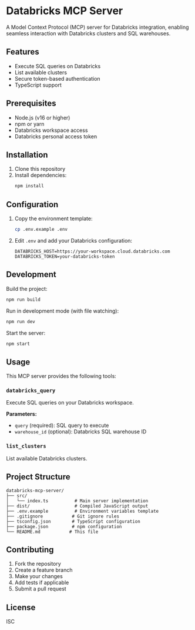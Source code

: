 # Databricks MCP Server

A Model Context Protocol (MCP) server for Databricks integration, enabling seamless interaction with Databricks clusters and SQL warehouses.

## Features

- Execute SQL queries on Databricks
- List available clusters
- Secure token-based authentication
- TypeScript support

## Prerequisites

- Node.js (v16 or higher)
- npm or yarn
- Databricks workspace access
- Databricks personal access token

## Installation

1. Clone this repository
2. Install dependencies:
   ```bash
   npm install
   ```

## Configuration

1. Copy the environment template:
   ```bash
   cp .env.example .env
   ```

2. Edit `.env` and add your Databricks configuration:
   ```
   DATABRICKS_HOST=https://your-workspace.cloud.databricks.com
   DATABRICKS_TOKEN=your-databricks-token
   ```

## Development

Build the project:
```bash
npm run build
```

Run in development mode (with file watching):
```bash
npm run dev
```

Start the server:
```bash
npm start
```

## Usage

This MCP server provides the following tools:

### `databricks_query`
Execute SQL queries on your Databricks workspace.

**Parameters:**
- `query` (required): SQL query to execute
- `warehouse_id` (optional): Databricks SQL warehouse ID

### `list_clusters`
List available Databricks clusters.

## Project Structure

```
databricks-mcp-server/
├── src/
│   └── index.ts          # Main server implementation
├── dist/                 # Compiled JavaScript output
├── .env.example          # Environment variables template
├── .gitignore           # Git ignore rules
├── tsconfig.json        # TypeScript configuration
├── package.json         # npm configuration
└── README.md           # This file
```

## Contributing

1. Fork the repository
2. Create a feature branch
3. Make your changes
4. Add tests if applicable
5. Submit a pull request

## License

ISC
